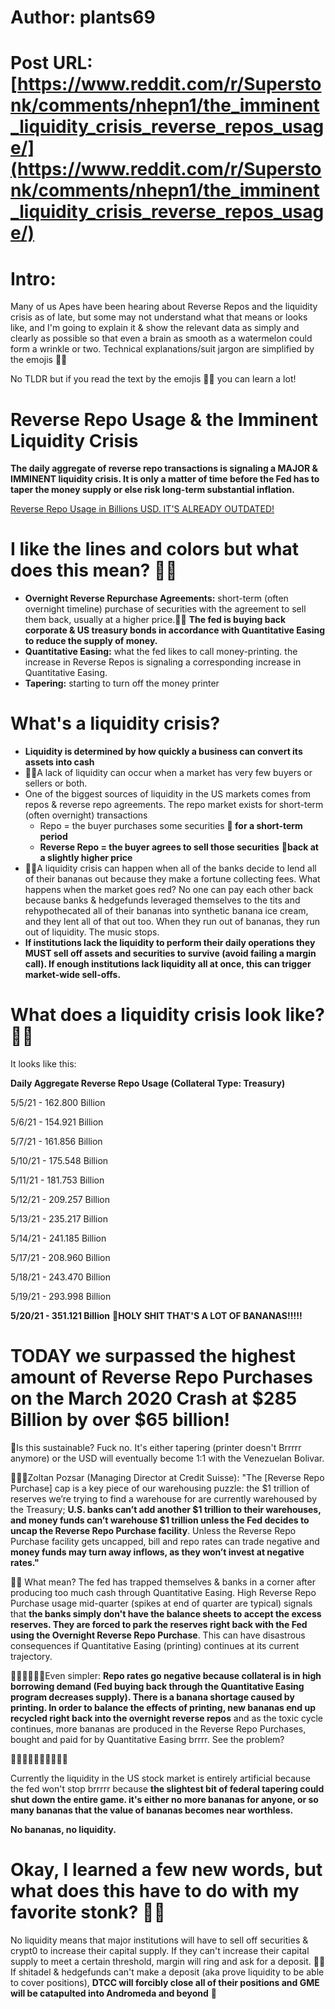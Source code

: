 # Author: plants69
# Post URL: [https://www.reddit.com/r/Superstonk/comments/nhepn1/the_imminent_liquidity_crisis_reverse_repos_usage/](https://www.reddit.com/r/Superstonk/comments/nhepn1/the_imminent_liquidity_crisis_reverse_repos_usage/)


# Intro:

Many of us Apes have been hearing about Reverse Repos and the liquidity crisis as of late, but some may not understand what that means or looks like, and I'm going to explain it & show the relevant data as simply and clearly as possible so that even a brain as smooth as a watermelon could form a wrinkle or two. Technical explanations/suit jargon are simplified by the emojis 🍌🦍

No TLDR but if you read the text by the emojis 🍌🦍 you can learn a lot!

# Reverse Repo Usage & the Imminent Liquidity Crisis

**The daily aggregate of reverse repo transactions is signaling a MAJOR & IMMINENT liquidity crisis. It is only a matter of time before the Fed has to taper the money supply or else risk long-term substantial inflation.**

[Reverse Repo Usage in Billions USD. IT'S ALREADY OUTDATED!](https://preview.redd.it/ghbe1lcd1d071.jpg?width=500&format=pjpg&auto=webp&s=ba88d163d87facfcd0bf4914e0b08bfa0dca72ff)

# I like the lines and colors but what does this mean? 🍌🦍

* **Overnight Reverse Repurchase Agreements:** short-term (often overnight timeline) purchase of securities with the agreement to sell them back, usually at a higher price.🍌🦍 **The fed is buying back corporate & US treasury bonds in accordance with Quantitative Easing to reduce the supply of money.**
* **Quantitative Easing:** what the fed likes to call money-printing. the increase in Reverse Repos is signaling a corresponding increase in Quantitative Easing.
* **Tapering:** starting to turn off the money printer

# What's a liquidity crisis?

* **Liquidity is determined by how quickly a business can convert its assets into cash**
* 🍌🦍A lack of liquidity can occur when a market has very few buyers or sellers or both.
* One of the biggest sources of liquidity in the US markets comes from repos & reverse repo agreements. The repo market exists for short-term (often overnight) transactions
   * Repo = the buyer purchases some securities  **🍌 for a short-term period**
   * **Reverse Repo = the buyer agrees to sell those securities**  **🍌back at a slightly higher price**
* 🍌🦍A liquidity crisis can happen when all of the banks decide to lend all of their bananas out because they make a fortune collecting fees. What happens when the market goes red? No one can pay each other back because banks & hedgefunds leveraged themselves to the tits and rehypothecated all of their bananas into synthetic banana ice cream, and they lent all of that out too. When they run out of bananas, they run out of liquidity. The music stops.
* **If institutions lack the liquidity to perform their daily operations they MUST sell off assets and securities to survive (avoid failing a margin call). If enough institutions lack liquidity all at once, this can trigger market-wide sell-offs.**

# What does a liquidity crisis look like? 🍌🦍

It looks like this:

**Daily Aggregate Reverse Repo Usage (Collateral Type: Treasury)**

5/5/21 - 162.800 Billion

5/6/21 - 154.921 Billion

5/7/21 - 161.856 Billion

5/10/21 - 175.548 Billion

5/11/21 - 181.753 Billion

5/12/21 - 209.257 Billion

5/13/21 - 235.217 Billion

5/14/21 - 241.185 Billion

5/17/21 - 208.960 Billion

5/18/21 - 243.470 Billion

5/19/21 - 293.998 Billion

**5/20/21 - 351.121 Billion** **🍌HOLY SHIT THAT'S A LOT OF BANANAS!!!!!**

# TODAY we surpassed the highest amount of Reverse Repo Purchases on the March 2020 Crash at $285 Billion by over $65 billion!

🍌Is this sustainable? Fuck no. It's either tapering (printer doesn't Brrrrr anymore) or the USD will eventually become 1:1 with the Venezuelan Bolivar.

🧠🧠🧠Zoltan Pozsar (Managing Director at Credit Suisse): "The \[Reverse Repo Purchase\] cap is a key piece of our warehousing puzzle: the $1 trillion of reserves we’re trying to find a warehouse for are currently warehoused by the Treasury; **U.S. banks can’t add another $1 trillion to their warehouses, and money funds can’t warehouse $1 trillion unless the Fed decides to uncap the Reverse Repo Purchase facility**. Unless the Reverse Repo Purchase facility gets uncapped, bill and repo rates can trade negative and **money funds may turn away inflows, as they won’t invest at negative rates."**

🍌🦍 What mean? The fed has trapped themselves & banks in a corner after producing too much cash through Quantitative Easing. High Reverse Repo Purchase usage mid-quarter (spikes at end of quarter are typical) signals that **the banks simply don't have the balance sheets to accept the excess reserves. They are forced to park the reserves right back with the Fed using the Overnight Reverse Repo Purchase**. This can have disastrous consequences if Quantitative Easing (printing) continues at its current trajectory.

🍌🦍🍌🦍🍌🦍Even simpler: **Repo rates go negative because collateral is in high borrowing demand (Fed buying back through the Quantitative Easing program decreases supply). There is a banana shortage caused by printing. In order to balance the effects of printing, new bananas end up recycled right back into the overnight reverse repos** and as the toxic cycle continues, more bananas are produced in the Reverse Repo Purchases, bought and paid for by Quantitative Easing brrrr. See the problem? 

🍌🍌🍌🍌🍌🍌🍌🍌🍌🦍

Currently the liquidity in the US stock market is entirely artificial because the fed won't stop brrrrr because **the slightest bit of federal tapering could shut down the entire game. it's either no more bananas for anyone, or so many bananas that the value of bananas becomes near worthless.**

**No bananas, no liquidity.**

# Okay, I learned a few new words, but what does this have to do with my favorite stonk? 🍌🦍

No liquidity means that major institutions will have to sell off securities & crypt0 to increase their capital supply. If they can't increase their capital supply to meet a certain threshold, margin will ring and ask for a deposit. 🍌🦍 If shitadel & hedgefunds can't make a deposit (aka prove liquidity to be able to cover positions), **DTCC will forcibly close all of their positions and GME will be catapulted into Andromeda and beyond** 🚀